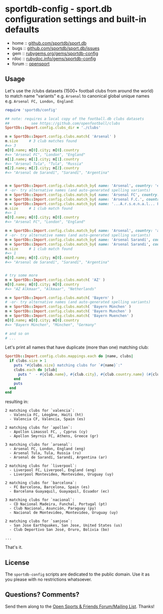 # sportdb-config - sport.db configuration settings and built-in defaults


* home  :: [github.com/sportdb/sport.db](https://github.com/sportdb/sport.db)
* bugs  :: [github.com/sportdb/sport.db/issues](https://github.com/sportdb/sport.db/issues)
* gem   :: [rubygems.org/gems/sportdb-config](https://rubygems.org/gems/sportdb-config)
* rdoc  :: [rubydoc.info/gems/sportdb-config](http://rubydoc.info/gems/sportdb-config)
* forum :: [opensport](http://groups.google.com/group/opensport)


## Usage

Let's use the /clubs datasets (1500+ football clubs from around the world)
to match name "variants" e.g. `Arsenal`  to canonical global unique
names e.g. `Arsenal FC, London, England`:

``` ruby
require 'sportdb/config'

## note: requires a local copy of the football.db clubs datasets
##          see https://github.com/openfootball/clubs
SportDb::Import.config.clubs_dir = './clubs'

m = SportDb::Import.config.clubs.match( 'Arsenal' )
m.size     # 3 club matches found
#=> 3
m[0].name; m[0].city; m[0].country
#=> "Arsenal FC", "London", "England"
m[1].name; m[1].city; m[1].country
#=> "Arsenal Tula", "Tula", "Russia"
m[2].name; m[2].city; m[2].country
#=> "Arsenal de Sarandí", "Sarandí", "Argentina"


m = SportDb::Import.config.clubs.match_by( name: 'Arsenal', country: 'eng' )
# -or- try alternative names (and auto-generated spelling variants)
m = SportDb::Import.config.clubs.match_by( name: 'Arsenal FC', country: 'eng' )
m = SportDb::Import.config.clubs.match_by( name: 'Arsenal F.C.', country: 'eng' )
m = SportDb::Import.config.clubs.match_by( name: '...A.r.s.e.n.a.l... F.C...', country: 'eng' )
m.size     # 1 club match found
#=> 1
m[0].name; m[0].city; m[0].country
#=> "Arsenal FC", "London", "England"

m = SportDb::Import.config.clubs.match_by( name: 'Arsenal', country: 'ar' )
# -or- try alternative names (and auto-generated spelling variants)
m = SportDb::Import.config.clubs.match_by( name: 'Arsenal Sarandí', country: 'ar' )
m = SportDb::Import.config.clubs.match_by( name: 'Arsenal Sarandi', country: 'ar' )
m.size     # 1 club match found
#=> 1
m[0].name; m[0].city; m[0].country
#=> "Arsenal de Sarandí", "Sarandí", "Argentina"


# try some more
m = SportDb::Import.config.clubs.match( 'AZ' )
m[0].name; m[0].city; m[0].country
#=> "AZ Alkmaar", "Alkmaar", "Netherlands"

m = SportDb::Import.config.clubs.match( 'Bayern' )
# -or- try alternative names (and auto-generated spelling variants)
m = SportDb::Import.config.clubs.match( 'Bayern München' )
m = SportDb::Import.config.clubs.match( 'Bayern Munchen' )
m = SportDb::Import.config.clubs.match( 'Bayern Muenchen' )
m[0].name; m[0].city; m[0].country
#=> "Bayern München", "München", "Germany"

# and so on
# ...
```

Let's print all names that have duplicate (more than one) matching club:

``` ruby
SportDb::Import.config.clubs.mappings.each do |name, clubs|
  if clubs.size > 1
    puts "#{clubs.size} matching clubs for `#{name}`:"
    clubs.each do |club|
      puts "  - #{club.name}, #{club.city}, #{club.country.name} (#{club.country.key})"
    end
    puts
  end
end
```

resulting in:

```
2 matching clubs for `valencia`:
  - Valencia FC, Léogâne, Haiti (ht)
  - Valencia CF, Valencia, Spain (es)

2 matching clubs for `apollon`:
  - Apollon Limassol FC, , Cyprus (cy)
  - Apollon Smyrnis FC, Athens, Greece (gr)

3 matching clubs for `arsenal`:
  - Arsenal FC, London, England (eng)
  - Arsenal Tula, Tula, Russia (ru)
  - Arsenal de Sarandí, Sarandí, Argentina (ar)

2 matching clubs for `liverpool`:
  - Liverpool FC, Liverpool, England (eng)
  - Liverpool Montevideo, Montevideo, Uruguay (uy)

2 matching clubs for `barcelona`:
  - FC Barcelona, Barcelona, Spain (es)
  - Barcelona Guayaquil, Guayaquil, Ecuador (ec)

3 matching clubs for `nacional`:
  - CD Nacional Madeira, Funchal, Portugal (pt)
  - Club Nacional, Asunción, Paraguay (py)
  - Nacional de Montevideo, Montevideo, Uruguay (uy)

2 matching clubs for `sanjose`:
  - San Jose Earthquakes, San Jose, United States (us)
  - Club Deportivo San José, Oruro, Bolivia (bo)

...
```

That's it.


## License

The `sportdb-config` scripts are dedicated to the public domain.
Use it as you please with no restrictions whatsoever.


## Questions? Comments?

Send them along to the
[Open Sports & Friends Forum/Mailing List](http://groups.google.com/group/opensport).
Thanks!
